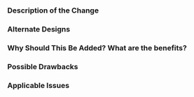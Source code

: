 <!--
Requirements

Filling out the template is required. Any pull request that does not include enough information to be reviewed in a timely manner may be closed at the maintainers' discretion.
All new code requires tests to ensure against regressions
-->

### Description of the Change

<!--
We must be able to understand the design of your change from this description. If we can't get a good idea of what the code will be doing from the description here, the pull request may be closed at the maintainers' discretion. Keep in mind that the maintainer reviewing this PR may not be familiar with or have worked with the code here recently, so please walk us through the concepts.
-->

### Alternate Designs

<!-- Explain what other alternates were considered, if any, and why the proposed version was selected -->

### Why Should This Be Added? What are the benefits?

<!-- Explain why this functionality should be added. What benefits will be realized by the code change? -->

### Possible Drawbacks

<!-- Are there any possible side-effects or negative impacts of the code change? If yes, state them.-->

### Applicable Issues

<!-- Enter any applicable Issues here -->

